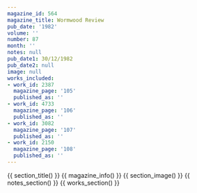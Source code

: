 ```yaml
---
magazine_id: 564
magazine_title: Wormwood Review
pub_date: '1982'
volume: ''
number: 87
month: ''
notes: null
pub_date1: 30/12/1982
pub_date2: null
image: null
works_included:
- work_id: 2387
  magazine_page: '105'
  published_as: ''
- work_id: 4733
  magazine_page: '106'
  published_as: ''
- work_id: 3082
  magazine_page: '107'
  published_as: ''
- work_id: 2150
  magazine_page: '108'
  published_as: ''
---
```


{{ section_title() }}
{{ magazine_info() }}
{{ section_image() }}
{{ notes_section() }}
{{ works_section() }}
